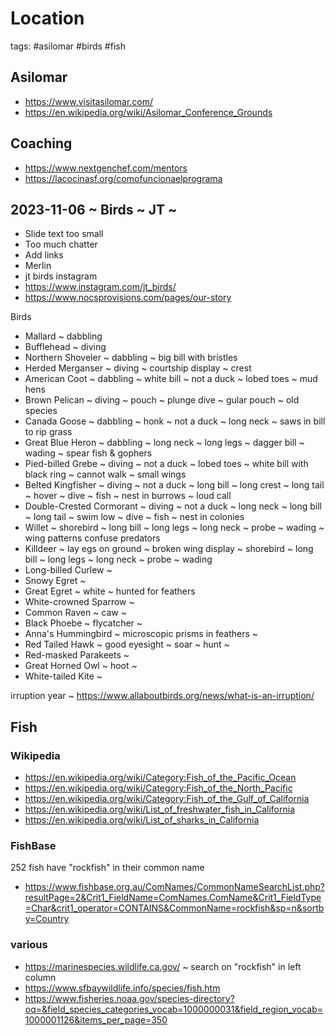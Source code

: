 # Location

tags: #asilomar #birds #fish

## Asilomar

* https://www.visitasilomar.com/
* https://en.wikipedia.org/wiki/Asilomar_Conference_Grounds



## Coaching

* https://www.nextgenchef.com/mentors
* https://lacocinasf.org/comofuncionaelprograma

## 2023-11-06 ~ Birds ~ JT ~

* Slide text too small
* Too much chatter
* Add links
* Merlin
* jt birds instagram
* https://www.instagram.com/jt_birds/
* https://www.nocsprovisions.com/pages/our-story

Birds

* Mallard ~ dabbling
* Bufflehead ~ diving
* Northern Shoveler ~ dabbling ~ big bill with bristles
* Herded Merganser ~ diving ~ courtship display ~ crest
* American Coot ~ dabbling ~ white bill ~ not a duck ~ lobed toes ~ mud hens
* Brown Pelican ~ diving ~ pouch ~ plunge dive ~ gular pouch ~ old species
* Canada Goose ~ dabbling ~ honk ~ not a duck ~ long neck ~ saws in bill to rip grass
* Great Blue Heron ~ dabbling ~ long neck ~ long legs ~ dagger bill ~ wading ~ spear fish & gophers
* Pied-billed Grebe ~ diving ~ not a duck ~ lobed toes ~ white bill with black ring ~ cannot walk ~ small wings
* Belted Kingfisher ~ diving ~ not a duck ~ long bill ~ long crest ~ long tail ~ hover ~ dive ~ fish ~ nest in burrows ~ loud call
* Double-Crested Cormorant ~ diving ~ not a duck ~ long neck ~ long bill ~ long tail ~ swim low ~ dive ~ fish ~ nest in colonies
* Willet ~ shorebird ~ long bill ~ long legs ~ long neck ~ probe ~ wading ~ wing patterns confuse predators
* Killdeer ~ lay egs on ground ~ broken wing display ~ shorebird ~ long bill ~ long legs ~ long neck ~ probe ~ wading
* Long-billed Curlew ~
* Snowy Egret ~
* Great Egret ~ white ~ hunted for feathers
* White-crowned Sparrow ~
* Common Raven ~ caw ~
* Black Phoebe ~ flycatcher ~
* Anna's Hummingbird ~ microscopic prisms in feathers ~
* Red Tailed Hawk ~ good eyesight ~ soar ~ hunt ~
* Red-masked Parakeets ~
* Great Horned Owl ~ hoot ~
* White-tailed Kite ~

irruption year ~ https://www.allaboutbirds.org/news/what-is-an-irruption/


## Fish

### Wikipedia

* https://en.wikipedia.org/wiki/Category:Fish_of_the_Pacific_Ocean
* https://en.wikipedia.org/wiki/Category:Fish_of_the_North_Pacific
* https://en.wikipedia.org/wiki/Category:Fish_of_the_Gulf_of_California
* https://en.wikipedia.org/wiki/List_of_freshwater_fish_in_California
* https://en.wikipedia.org/wiki/List_of_sharks_in_California

### FishBase

252 fish have "rockfish" in their common name

* https://www.fishbase.org.au/ComNames/CommonNameSearchList.php?resultPage=2&Crit1_FieldName=ComNames.ComName&Crit1_FieldType=Char&crit1_operator=CONTAINS&CommonName=rockfish&sp=n&sortby=Country


### various

* https://marinespecies.wildlife.ca.gov/ ~ search on "rockfish" in left column
* https://www.sfbaywildlife.info/species/fish.htm
* https://www.fisheries.noaa.gov/species-directory?oq=&field_species_categories_vocab=1000000031&field_region_vocab=1000001126&items_per_page=350
